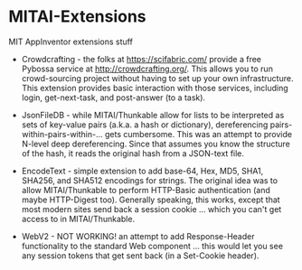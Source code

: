 # MITAI-Extensions
MIT AppInventor extensions stuff

* Crowdcrafting - the folks at https://scifabric.com/ provide a free Pybossa service at http://crowdcrafting.org/. This allows you to run crowd-sourcing project without having to set up your own infrastructure.  This extension provides basic interaction with those services, including login, get-next-task, and post-answer (to a task).

* JsonFileDB - while MITAI/Thunkable allow for lists to be interpreted as sets of key-value pairs (a.k.a. a hash or dictionary), dereferencing pairs-within-pairs-within-... gets cumbersome.  This was an attempt to provide N-level deep dereferencing.  Since that assumes you know the structure of the hash, it reads the original hash from a JSON-text file.

* EncodeText - simple extension to add base-64, Hex, MD5, SHA1, SHA256, and SHA512 encodings for strings.  The original idea was to allow MITAI/Thunkable to perform HTTP-Basic authentication (and maybe HTTP-Digest too).  Generally speaking, this works, except that most modern sites send back a session cookie ... which you can't get access to in MITAI/Thunkable.

* WebV2 - NOT WORKING! an attempt to add Response-Header functionality to the standard Web component ... this would let you see any session tokens that get sent back (in a Set-Cookie header).

